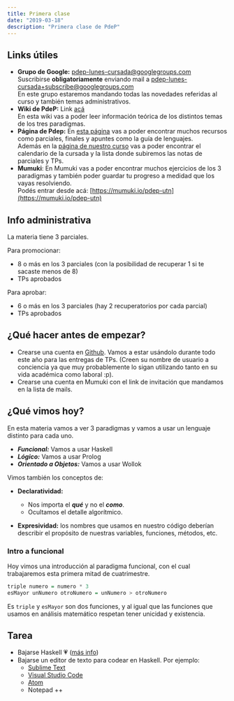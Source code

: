 ```yaml
---
title: Primera clase
date: "2019-03-18"
description: "Primera clase de PdeP"
---
```


## Links útiles

- **Grupo de Google:** [pdep-lunes-cursada@googlegroups.com](mailto:pdep-lunes-cursada@googlegroups.com)  
Suscribirse **obligatoriamente** enviando mail a [pdep-lunes-cursada+subscribe@googlegroups.com](mailto:pdep-lunes-cursada+subscribe@googlegroups.com)  
En este grupo estaremos mandando todas las novedades referidas al curso y también temas administrativos.
- **Wiki de PdeP:** Link [acá](http://wiki.uqbar.org/wiki/articles/paradigmas-de-programacion.html)  
En esta wiki vas a poder leer información teórica de los distintos temas de los tres paradigmas.
- **Página de Pdep:** En [esta página](http://pdep.com.ar) vas a poder encontrar muchos recursos como parciales, finales y apuntes como la guía de lenguajes.  
Además en la [página de nuestro curso](http://www.pdep.com.ar/Cursos/cursadas-anteriores/2019/2019-man-lunes) vas a poder encontrar el calendario de la cursada y la lista donde subiremos las notas de parciales y TPs.
- **Mumuki**: En Mumuki vas a poder encontrar muchos ejercicios de los 3 paradigmas y también poder guardar tu progreso a medidad que los vayas resolviendo.  
Podés entrar desde acá: [https://mumuki.io/pdep-utn](https://mumuki.io/pdep-utn)

## Info administrativa
La materia tiene 3 parciales.  

Para promocionar:
- 8 o más en los 3 parciales (con la posibilidad de recuperar 1 si te sacaste menos de 8)
- TPs aprobados

Para aprobar:
- 6 o más en los 3 parciales (hay 2 recuperatorios por cada parcial)
- TPs aprobados


## ¿Qué hacer antes de empezar?

- Crearse una cuenta en [Github](https://github.com). Vamos a estar usándolo durante todo este año para las entregas de TPs. (Creen su nombre de usuario a conciencia ya que muy probablemente lo sigan utilizando tanto en su vida académica como laboral :p).
- Crearse una cuenta en Mumuki con el link de invitación que mandamos en la lista de mails.

## ¿Qué vimos hoy?

En esta materia vamos a ver 3 paradigmas y vamos a usar un lenguaje distinto para cada uno.
- ***Funcional:*** Vamos a usar Haskell
- ***Lógico:*** Vamos a usar Prolog
- ***Orientado a Objetos:*** Vamos a usar Wollok

Vimos también los conceptos de:
 - **Declaratividad:**
   - Nos importa el ***qué*** y no el ***como***.
   - Ocultamos el detalle algorítmico.

 - **Expresividad:** los nombres que usamos en nuestro código deberían describir el propósito de nuestras variables, funciones, métodos, etc.

### Intro a funcional

Hoy vimos una introducción al paradigma funcional, con el cual trabajaremos esta primera mitad de cuatrimestre.


```haskell
triple numero = numero * 3
esMayor unNumero otroNumero = unNumero > otroNumero
```

Es ``triple`` y ``esMayor`` son dos funciones, y al igual que las funciones que usamos en análisis matemático respetan tener unicidad y existencia.

## Tarea
- Bajarse Haskell 💗 ([más info](http://www.pdep.com.ar/software/software-haskell))
- Bajarse un editor de texto para codear en Haskell. Por ejemplo:
  - [Sublime Text](https://www.sublimetext.com/3)
  - [Visual Studio Code](https://code.visualstudio.com/)
  - [Atom](https://atom.io/)
  - Notepad ++

<div style='margin-top: 100px;'></div>